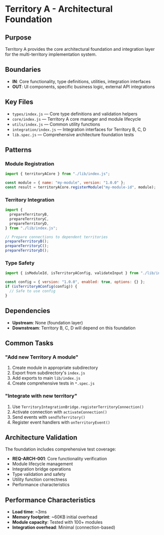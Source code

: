 # Territory A - Architectural Foundation

## Purpose

Territory A provides the core architectural foundation and integration layer for the multi-territory implementation system.

## Boundaries

- **IN**: Core functionality, type definitions, utilities, integration interfaces
- **OUT**: UI components, specific business logic, external API integrations

## Key Files

- `types/index.js` — Core type definitions and validation helpers
- `core/index.js` — Territory A core manager and module lifecycle
- `utils/index.js` — Common utility functions
- `integration/index.js` — Integration interfaces for Territory B, C, D
- `lib.spec.js` — Comprehensive architecture foundation tests

## Patterns

### Module Registration

```javascript
import { territoryACore } from "./lib/index.js";

const module = { name: "my-module", version: "1.0.0" };
const result = territoryACore.registerModule("my-module-id", module);
```

### Territory Integration

```javascript
import {
  prepareTerritoryB,
  prepareTerritoryC,
  prepareTerritoryD,
} from "./lib/index.js";

// Prepare connections to dependent territories
prepareTerritoryB();
prepareTerritoryC();
prepareTerritoryD();
```

### Type Safety

```javascript
import { isModuleId, isTerritoryAConfig, validateInput } from "./lib/index.js";

const config = { version: "1.0.0", enabled: true, options: {} };
if (isTerritoryAConfig(config)) {
  // Safe to use config
}
```

## Dependencies

- **Upstream**: None (foundation layer)
- **Downstream**: Territory B, C, D will depend on this foundation

## Common Tasks

### "Add new Territory A module"

1. Create module in appropriate subdirectory
2. Export from subdirectory's `index.js`
3. Add exports to main `lib/index.js`
4. Create comprehensive tests in `*.spec.js`

### "Integrate with new territory"

1. Use `TerritoryIntegrationBridge.registerTerritoryConnection()`
2. Activate connection with `activateConnection()`
3. Send events with `sendToTerritory()`
4. Register event handlers with `onTerritoryEvent()`

## Architecture Validation

The foundation includes comprehensive test coverage:

- **REQ-ARCH-001**: Core functionality verification
- Module lifecycle management
- Integration bridge operations
- Type validation and safety
- Utility function correctness
- Performance characteristics

## Performance Characteristics

- **Load time**: ~3ms
- **Memory footprint**: ~60KB initial overhead
- **Module capacity**: Tested with 100+ modules
- **Integration overhead**: Minimal (connection-based)
